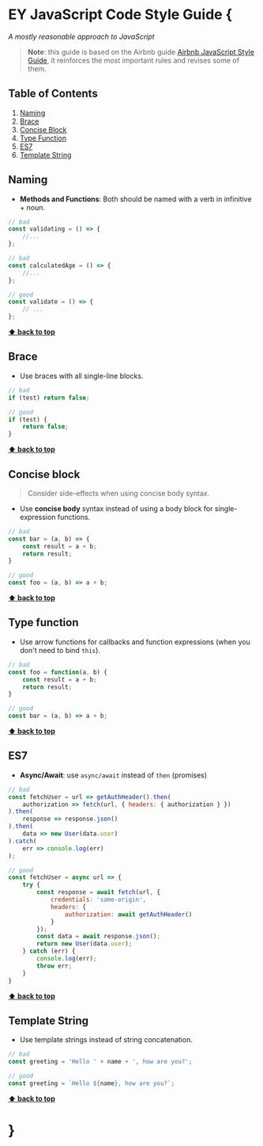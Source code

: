 # EY JavaScript Code Style Guide {

*A mostly reasonable approach to JavaScript*

> **Note**: this guide is based on the Airbnb guide [Airbnb JavaScript Style Guide](https://github.com/airbnb/javascript/blob/master/README.md),
it reinforces the most important rules and revises some of them.

## Table of Contents

1. [Naming](#naming)
2. [Brace](#brace)
3. [Concise Block](#concise-block)
4. [Type Function](#type-function)
5. [ES7](#es7)
6. [Template String](#template-string)

## Naming

<a name="naming"></a>
- **Methods and Functions**: Both should be named with a verb in infinitive + noun.

```js
// bad
const validating = () => {
    //...
};

// bad
const calculatedAge = () => {
    //...
};

// good
const validate = () => {
    // ...
};
```

**[⬆ back to top](#table-of-contents)**

## Brace

<a name="brace"></a>
- Use braces with all single-line blocks.

```js
// bad
if (test) return false;

// good
if (test) {
    return false;
}
```

**[⬆ back to top](#table-of-contents)**

## Concise block

> Consider side-effects when using concise body syntax.

<a name="concise-block"></a>
- Use **concise body** syntax instead of using a body block for single-expression functions.

```js
// bad
const bar = (a, b) => {
    const result = a + b;
    return result;
}

// good
const foo = (a, b) => a + b;
```

**[⬆ back to top](#table-of-contents)**

## Type function

<a name="type-function"></a>
- Use arrow functions for callbacks and function expressions (when you don't need to bind `this`).

```js
// bad
const foo = function(a, b) {
    const result = a + b;
    return result;
}

// good
const bar = (a, b) => a + b;
```

**[⬆ back to top](#table-of-contents)**

## ES7
<a name="es7"></a>
- **Async/Await**: use `async/await` instead of `then` (promises)

```js
// bad
const fetchUser = url => getAuthHeader().then(
    authorization => fetch(url, { headers: { authorization } })
).then(
    response => response.json()
).then(
    data => new User(data.user)
).catch(
    err => console.log(err)
);

// good
const fetchUser = async url => {
    try {
        const response = await fetch(url, {
            credentials: 'same-origin',
            headers: {
                authorization: await getAuthHeader()
            }
        });
        const data = await response.json();
        return new User(data.user);
    } catch (err) {
        console.log(err);
        throw err;
    }
}
```

**[⬆ back to top](#table-of-contents)**

## Template String
<a name="template-string"></a>
- Use template strings instead of string concatenation.

```js
// bad
const greeting = 'Hello ' + name + ', how are you?';

// good
const greeting = `Hello ${name}, how are you?`;
```

**[⬆ back to top](#table-of-contents)**

# }
